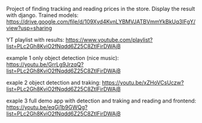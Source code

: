 Project of finding tracking and reading prices in the store. Display the result with django. Trained models: https://drive.google.com/file/d/109Xyd4KvnLYBMVJATBVmmYkBkUq3IFgY/view?usp=sharing

YT playlist with results: https://www.youtube.com/playlist?list=PLc2Gh8KviO2fNqdd6Z25C8ZtlFirDWAjB

example 1 only object detection (nice music): https://youtu.be/GrrLg9JrzqQ?list=PLc2Gh8KviO2fNqdd6Z25C8ZtlFirDWAjB

exaple 2 object detection and traking: https://youtu.be/xZHoVCsUczw?list=PLc2Gh8KviO2fNqdd6Z25C8ZtlFirDWAjB

exaple 3 full demo app with detection and traking and reading and frontend: https://youtu.be/eqGj1b9GWQg?list=PLc2Gh8KviO2fNqdd6Z25C8ZtlFirDWAjB
